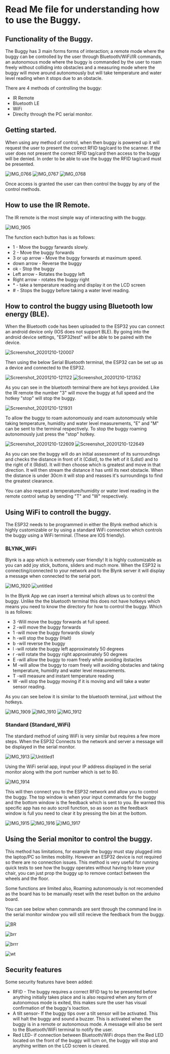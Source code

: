 # Read Me file for understanding how to use the Buggy.

## Functionality of the Buggy. 
The Buggy has 3 main forms forms of interaction; a remote mode where the buggy can be controlled by the user through Bluetooth/WiFi/IR commands, an autonomous mode where the buggy is commanded by the user to roam freely without colliding into obstacles and a measuring mode where the buggy will move around autonomously but will take temperature and water level reading when it stops due to an obstacle. 

There are 4 methods of controlling the buggy:
* IR Remote
* Bluetooth LE
* WiFi
* Direclty through the PC serial monitor. 


## Getting started. 
When using any method of control, when then buggy is powered up it will request the user to present the correct RFID tag/card to the scanner. If the user does not present the correct RFID tag/card then access to the buggy will be denied. In order to be able to use the buggy the RFID tag/card must be presented. 

![IMG_0766](https://user-images.githubusercontent.com/72760747/103211738-e5d98e80-4900-11eb-82b6-94415f369119.JPG)
![IMG_0767](https://user-images.githubusercontent.com/72760747/103211737-e540f800-4900-11eb-8acf-1b2dc2e1cc09.JPG)
![IMG_0768](https://user-images.githubusercontent.com/72760747/103211741-e5d98e80-4900-11eb-806f-392114accec2.JPG)

Once access is granted the user can then control the buggy by any of the control methods. 

## How to use the IR Remote. 
The IR remote is the most simple way of interacting with the buggy.

![IMG_1905](https://user-images.githubusercontent.com/72760747/101768046-0326f400-3add-11eb-893b-139e595ca14c.JPG)

The function each button has is as follows:  
* 1 - Move the buggy farwards slowly.
* 2 - Move the buggy forwards 
* 3 or up arrow - Move the buggy forwards at maximum speed. 
* down arrow - Reverse the buggy
* ok - Stop the buggy
* Left arrow - Rotates the buggy left
* Right arrow - rotates the buggy right
* \* - take a temperature reading and display it on the LCD screen
* \# - Stops the buggy before taking a water level reading. 

## How to control the buggy using Bluetooth low energy (BLE).
When the Bluetooth code has been uploaded to the ESP32 you can connect an android device only (IOS does not support BLE).
By going into the android device settings, "ESP32test" will be able to be paired with the device. 

![Screenshot_20201210-120007](https://user-images.githubusercontent.com/72760747/101770647-a4637980-3ae0-11eb-90b3-c1a65112bd18.png)

Then using the below Serial Bluetooth terminal, the ESP32 can be set up as a device and connected to the ESP32.

![Screenshot_20201210-121122](https://user-images.githubusercontent.com/72760747/101771232-82b6c200-3ae1-11eb-865b-3e0780de6e02.png)
![Screenshot_20201210-121352](https://user-images.githubusercontent.com/72760747/101771226-80546800-3ae1-11eb-917f-7aa7951a4917.png)

As you can see in the bluetooth terminal there are hot keys provided. Like the IR remote the number "3" will move the buggy at full speed and the hotkey "stop" will stop the buggy. 

![Screenshot_20201210-121931](https://user-images.githubusercontent.com/72760747/101771703-4041b500-3ae2-11eb-9962-0ce28e43cd8e.png)

To allow the buggy to roam autonomously and roam autonomously while taking temperature, humidity and water level measurements, "E" and "M" can be sent to the terminal respectively. To stop the buggy roaming autonomously just press the "stop" hotkey.

![Screenshot_20201210-122609](https://user-images.githubusercontent.com/72760747/101772454-48e6bb00-3ae3-11eb-9699-0c3f66796c41.png)
![Screenshot_20201210-122649](https://user-images.githubusercontent.com/72760747/101772429-42f0da00-3ae3-11eb-8097-cd1bd1506f4e.png)

As you can see the buggy will do an initial assessment of its surroundings and checks the distance in front of it (Cdist), to the left of it (Ldist) and to the right of it (Rdist). It will then choose which is greatest and move in that direction. It will then stream the distance it has until its next obstacle. When the distance is under 30cm it will stop and reasses it's surroundings to find the greatest clearance. 

You can also request a temperature/humidity or water level reading in the remote control setup by sending "T" and "W" respectively. 

## Using WiFi to controll the buggy. 
The ESP32 needs to be programmed in either the Blynk method which is highly customizable or by using a standard WiFi connection which controls the buggy using a WiFi terminal. (These are IOS friendly).
### BLYNK_WiFi
Blynk is a app which is extremely user friendly! It is highly customizable as you can add joy stick, buttons, sliders and much more. 
When the ESP32 is connecting/connected to your network and to the Blynk server it will display a message when connected to the serial port.

![IMG_1920](https://user-images.githubusercontent.com/72760747/101788748-5eb2ab00-3af8-11eb-98f7-084cdad63003.jpg)
![untitled](https://user-images.githubusercontent.com/72760747/101782557-104dde00-3af1-11eb-9f34-b276a4610234.PNG)

In the Blynk App we can insert a terminal which allows us to control the buggy. Unlike the the bluetooth terminal this does not have hotkeys which means you need to know the directory for how to control the buggy. Which is as follows:
* 3 -Will move the buggy forwards at full speed.
* 2 -will move the buggy forwards
* 1 -will move the buggy forwards slowly
* h -will stop the buggy (Halt)
* b -will reverse the buggy
* l -will rotate the buggy left approximately 50 degrees
* r -will rotate the buggy right approximately 50 degrees
* E -will allow the buggy to roam freely while avoiding ibstacles
* M -will allow the buggy to roam freely will avoiding obstacles and taking temperature, humidity and water level measurements. 
* T -will measure and instant temperature reading
* W -will stop the buggy moving if it is moving and will take a water sensor reading. 

As you can see below it is similar to the bluetooth terminal, just without the hotkeys. 

![IMG_1909](https://user-images.githubusercontent.com/72760747/101783709-7be47b00-3af2-11eb-8d51-f76a57e8f98d.PNG)
![IMG_1910](https://user-images.githubusercontent.com/72760747/101783714-7dae3e80-3af2-11eb-99c2-4978b0398639.PNG)
![IMG_1912](https://user-images.githubusercontent.com/72760747/101783720-7f780200-3af2-11eb-8ea8-3b93eff591be.PNG)


### Standard (Standard_WiFi)
The standard method of using WiFi is very similar but requires a few more steps. 
When the ESP32 Connects to the network and server a message will be displayed in the serial monitor.

![IMG_1913](https://user-images.githubusercontent.com/72760747/101788097-ab49b680-3af7-11eb-8f51-8b0bf3874c48.jpg)
![Untitled1](https://user-images.githubusercontent.com/72760747/101788409-f82d8d00-3af7-11eb-94ab-6365d715e3f8.png)

Using the WiFi serial app, input your IP address displayed in the serial monitor along with the port number which is set to 80. 

![IMG_1914](https://user-images.githubusercontent.com/72760747/101788099-abe24d00-3af7-11eb-8f63-c1130171121e.jpg)

This will then connect you to the ESP32 network and allow you to control the buggy. The top window is when your input commands for the buggy and the bottom window is the feedback which is sent to you. Be warned this specific app has no auto scroll function, so as soon as the feedback window is full you need to clear it by pressing the bin at the bottom. 

![IMG_1915](https://user-images.githubusercontent.com/72760747/101788102-abe24d00-3af7-11eb-898e-7ba4500835d2.jpg)
![IMG_1916](https://user-images.githubusercontent.com/72760747/101788104-ac7ae380-3af7-11eb-9076-5da1e6dde6b9.jpg)
![IMG_1917](https://user-images.githubusercontent.com/72760747/101788105-ac7ae380-3af7-11eb-9a13-57c5e47213c5.jpg)


## Using the Serial monitor to control the buggy.
This method has limitations, for example the buggy must stay plugged into the laptop/PC so limites mobility. However an ESP32 device is not required so there are no connection issues. This method is very useful for running quick tests to see how the buggy operates without having to leave your chair, you can just prop the buggy up to remove contact between the wheels and the floor. 

Some functions are limited also, Roaming autonomously is not recomended as the board has to be manually reset with the reset button on the arduino board. 


You can see below when commands are sent through the command line in the serial monitor window you will still recieve the feedback from the buggy. 

![BR](https://user-images.githubusercontent.com/72760747/101795452-d46e4500-3aff-11eb-9f1e-d3437bd7e846.png)

![brr](https://user-images.githubusercontent.com/72760747/101795458-d59f7200-3aff-11eb-94ec-f4dd3080c1fe.png)

![brrr](https://user-images.githubusercontent.com/72760747/101795456-d59f7200-3aff-11eb-9194-fae3a5a11d4d.png)

![wt](https://user-images.githubusercontent.com/72760747/101796448-d71d6a00-3b00-11eb-8345-d3d821c7b2cb.png)


## Security features
 
Some security features have been added:
* RFID - The buggy requires a correct RFID tag to be presented before anything initially takes place and is also required when any form of autonomous mode is exited, this makes sure the user has visual confirmation of the buggy's loaction. 
* A tilt sensor- If the buggy tips over a tilt sensor will be activated. This will halt the buggy and sound a buzzer. This is activated when the buggy is in a remote or autonomous mode. A message will also be sent to the Bluetooth/WiFi terminal to notify the user.
* Red LED- if connection between Bluetooth/WiFi drops then the Red LED located on the front of the buggy will turn on, the buggy will stop and anything written on the LCD screen is cleared. 

